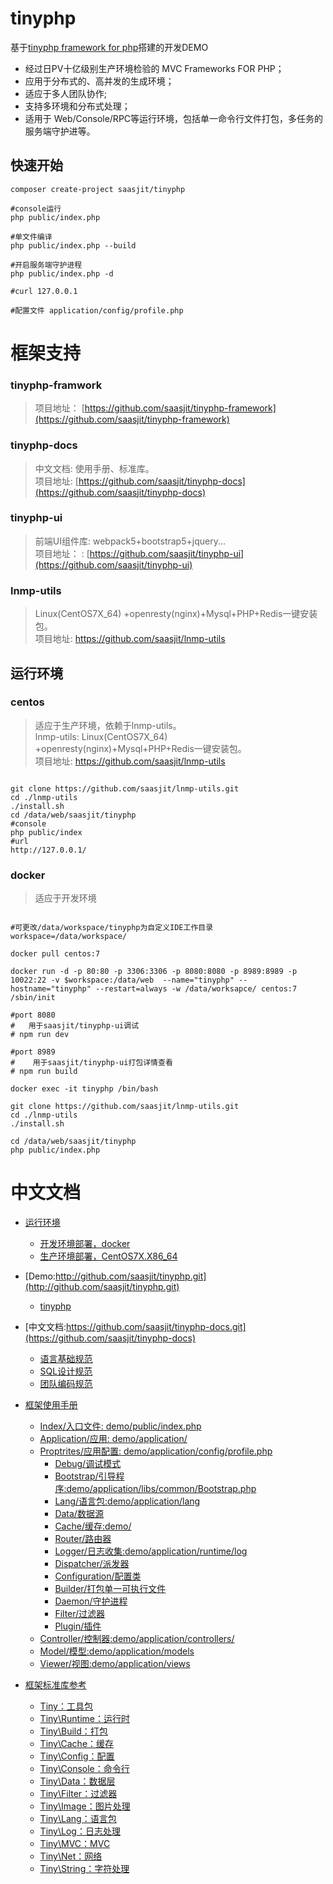 tinyphp
====

基于[tinyphp framework for php](https://github.com/saasjit/tinyphp-framework)搭建的开发DEMO   
+ 经过日PV十亿级别生产环境检验的 MVC Frameworks FOR PHP；  
+ 应用于分布式的、高并发的生成环境；
+ 适应于多人团队协作;    
+  支持多环境和分布式处理；    
+ 适用于 Web/Console/RPC等运行环境，包括单一命令行文件打包，多任务的服务端守护进等。   

快速开始
----
```shell
composer create-project saasjit/tinyphp

#console运行
php public/index.php

#单文件编译
php public/index.php --build

#开启服务端守护进程
php public/index.php -d

#curl 127.0.0.1

#配置文件 application/config/profile.php
``` 
框架支持
====

### tinyphp-framwork   

> 项目地址：   [https://github.com/saasjit/tinyphp-framework](https://github.com/saasjit/tinyphp-framework)    

### tinyphp-docs
> 中文文档: 使用手册、标准库。  
> 项目地址: [https://github.com/saasjit/tinyphp-docs](https://github.com/saasjit/tinyphp-docs)   

### tinyphp-ui  
> 前端UI组件库: webpack5+bootstrap5+jquery...     
> 项目地址： : [https://github.com/saasjit/tinyphp-ui](https://github.com/saasjit/tinyphp-ui)  

### lnmp-utils   
> Linux(CentOS7X_64) +openresty(nginx)+Mysql+PHP+Redis一键安装包。    
> 项目地址: https://github.com/saasjit/lnmp-utils

运行环境
----

### centos
> 适应于生产环境，依赖于lnmp-utils。   
> lnmp-utils: Linux(CentOS7X_64) +openresty(nginx)+Mysql+PHP+Redis一键安装包。    
> 项目地址: https://github.com/saasjit/lnmp-utils    

```shell

git clone https://github.com/saasjit/lnmp-utils.git
cd ./lnmp-utils
./install.sh 
cd /data/web/saasjit/tinyphp
#console 
php public/index
#url
http://127.0.0.1/

```

### docker
>  适应于开发环境

```shell

#可更改/data/workspace/tinyphp为自定义IDE工作目录
workspace=/data/workspace/

docker pull centos:7

docker run -d -p 80:80 -p 3306:3306 -p 8080:8080 -p 8989:8989 -p 10022:22 -v $workspace:/data/web  --name="tinyphp" --hostname="tinyphp" --restart=always -w /data/worksapce/ centos:7 /sbin/init

#port 8080 
#   用于saasjit/tinyphp-ui调试
# npm run dev

#port 8989 
#    用于saasjit/tinyphp-ui打包详情查看
# npm run build

docker exec -it tinyphp /bin/bash

git clone https://github.com/saasjit/lnmp-utils.git
cd ./lnmp-utils
./install.sh 

cd /data/web/saasjit/tinyphp
php public/index.php

```

中文文档
====
* [运行环境](#运行环境)
    * [开发环境部署，docker](#docker)
    * [生产环境部署，CentOS7X.X86_64](#centos)
 
* [Demo:http://github.com/saasjit/tinyphp.git](http://github.com/saasjit/tinyphp.git)    
    * [tinyphp](#tinyphp) 
* [中文文档:https://github.com/saasjit/tinyphp-docs.git](https://github.com/saasjit/tinyphp-docs)   
  * [语言基础规范](https://github.com/saasjit/tinyphp-docs/tree/master/docs/coding)
  * [SQL设计规范](https://github.com/saasjit/tinyphp-docs/tree/master/docs/sql)
  * [团队编码规范](https://github.com/saasjit/tinyphp-docs/tree/master/docs/team)

* [框架使用手册](https://github.com/saasjit/tinyphp-docs/blob/master/docs/manual/) 
    * [Index/入口文件:    demo/public/index.php](https://github.com/saasjit/tinyphp-docs/blob/master/docs/manual/index-001.md)
    * [Application/应用: demo/application/](https://github.com/saasjit/tinyphp-docs/blob/master/docs/manual/application-002.md)    
    * [Proptrites/应用配置:  demo/application/config/profile.php](https://github.com/saasjit/tinyphp-docs/blob/master/docs/manual/profile-003.md)
        * [Debug/调试模式](https://github.com/saasjit/tinyphp-docs/blob/master/docs/manual/debug-004.md)
        * [Bootstrap/引导程序:demo/application/libs/common/Bootstrap.php](https://github.com/saasjit/tinyphp-docs/blob/master/docs/manual/bootstrap-005.md)
        * [Lang/语言包:demo/application/lang](https://github.com/saasjit/tinyphp-docs/blob/master/docs/manual/lang-006.md)
        * [Data/数据源](https://github.com/saasjit/tinyphp-docs/blob/master/docs/manual/data-007.md)
        * [Cache/缓存:demo/](https://github.com/saasjit/tinyphp-docs/blob/master/docs/manual/cache-008.md)
        * [Router/路由器](https://github.com/saasjit/tinyphp-docs/blob/master/docs/manual/router-009.md)
        * [Logger/日志收集:demo/application/runtime/log](https://github.com/saasjit/tinyphp-docs/blob/master/docs/manual/logger-010.md)
        * [Dispatcher/派发器](https://github.com/saasjit/tinyphp-docs/blob/master/docs/manual/dispatcher-011.md)
        * [Configuration/配置类](https://github.com/saasjit/tinyphp-docs/blob/master/docs/manual/configuration-012.md)
        * [Builder/打包单一可执行文件](https://github.com/saasjit/tinyphp-docs/blob/master/docs/manual/builder-013.md)
        * [Daemon/守护进程](https://github.com/saasjit/tinyphp-docs/blob/master/docs/manual/daemon-014.md)
        * [Filter/过滤器](https://github.com/saasjit/tinyphp-docs/blob/master/docs/manual/filter-015.md)
        * [Plugin/插件](https://github.com/saasjit/tinyphp-docs/blob/master/docs/manual/plugin-016.md)
    * [Controller/控制器:demo/application/controllers/](https://github.com/saasjit/tinyphp-docs/blob/master/docs/manual/controller-017.md)
    * [Model/模型:demo/application/models](https://github.com/saasjit/tinyphp-docs/blob/master/docs/manual/model-018.md)
    * [Viewer/视图:demo/application/views](https://github.com/saasjit/tinyphp-docs/blob/master/docs/manual/viewer-019.md)
    
* [框架标准库参考](https://github.com/saasjit/tinyphp-docs/blob/master/docs/manual/)
    * [Tiny：工具包](https://github.com/saasjit/tinyphp-docs/blob/master/docs/manual/lib/tiny.md)
    * [Tiny\Runtime：运行时](https://github.com/saasjit/tinyphp-docs/blob/master/docs/manual/lib/runtime.md)
    * [Tiny\Build：打包](https://github.com/saasjit/tinyphp-docs/blob/master/docs/manual/lib/build.md)
    * [Tiny\Cache：缓存](https://github.com/saasjit/tinyphp-docs/blob/master/docs/manual/lib/cache.md)
    * [Tiny\Config：配置](https://github.com/saasjit/tinyphp-docs/blob/master/docs/manual/lib/config.md)
    * [Tiny\Console：命令行](https://github.com/saasjit/tinyphp-docs/blob/master/docs/manual/lib/console.md)
    * [Tiny\Data：数据层](https://github.com/saasjit/tinyphp-docs/blob/master/docs/manual/lib/data.md)
    * [Tiny\Filter：过滤器](https://github.com/saasjit/tinyphp-docs/blob/master/docs/manual/lib/filter.md)   
    * [Tiny\Image：图片处理](https://github.com/saasjit/tinyphp-docs/blob/master/docs/manual/lib/image.md)
    * [Tiny\Lang：语言包](https://github.com/saasjit/tinyphp-docs/blob/master/docs/manual/lib/lang.md)
    * [Tiny\Log：日志处理](https://github.com/saasjit/tinyphp-docs/blob/master/docs/manual/lib/log.md)
    * [Tiny\MVC：MVC](https://github.com/saasjit/tinyphp-docs/blob/master/docs/manual/lib/mvc.md)
    * [Tiny\Net：网络](https://github.com/saasjit/tinyphp-docs/blob/master/docs/manual/lib/net.md)
    * [Tiny\String：字符处理](https://github.com/saasjit/tinyphp-docs/blob/master/docs/manual/lib/string.md) 
   
                     



